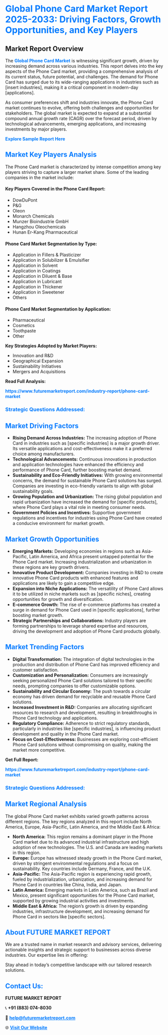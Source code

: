 <h1 style="color: #007BFF;">Global Phone Card Market Report 2025-2033: Driving Factors, Growth Opportunities, and Key Players</h1>

<section id="overview">
<h2>Market Report Overview</h2>
<p>The <a href="https://www.futuremarketreport.com/industry-report/phone-card-market" style="color: #007BFF; text-decoration: none;"><strong>Global Phone Card Market</strong></a> is witnessing significant growth, driven by increasing demand across various industries. This report delves into the key aspects of the Phone Card market, providing a comprehensive analysis of its current status, future potential, and challenges. The demand for Phone Card has surged due to its wide-ranging applications in industries such as [insert industries], making it a critical component in modern-day [applications].</p>
<p>As consumer preferences shift and industries innovate, the Phone Card market continues to evolve, offering both challenges and opportunities for stakeholders. The global market is expected to expand at a substantial compound annual growth rate (CAGR) over the forecast period, driven by technological advancements, emerging applications, and increasing investments by major players.</p>
</section>

<section id="overview">
<p><a href="https://www.futuremarketreport.com/request-sample/reportId=35398" style="color: #007BFF; text-decoration: none;"><strong>Explore Sample Report Here</strong></a></p>
</section>

<section id="key-players">
<h2 style="color: #007BFF;">Market Key Players Analysis</h2>
<p>The Phone Card market is characterized by intense competition among key players striving to capture a larger market share. Some of the leading companies in the market include:</p>
<h4>Key Players Covered in the Phone Card Report:</h4>
<ul><li>DowDuPont</li><li>P&amp;G</li><li>Oleon</li><li>Monarch Chemicals</li><li>Munzer Bioindustrie GmbH</li><li>Hangzhou Oleochemicals</li><li>Hunan Er-Kang Pharmaceutical</li></ul>
<h4>Phone Card Market Segmentation by Type:</h4>
<ul><li>Application in Fillers &amp; Plasticizer</li><li>Application in Solubilizer &amp; Emulsifier</li><li>Application in Solvent</li><li>Application in Coatings</li><li>Application in Diluent &amp; Base</li><li>Application in Lubricant</li><li>Application in Thickener</li><li>Application in Sweetener</li><li>Others</li></ul>

<h4>Phone Card Market Segmentation by Application:</h4>
<ul><li>Pharmaceutical</li><li>Cosmetics</li><li>Toothpaste</li><li>Other</li></ul>
<p><strong>Key Strategies Adopted by Market Players:</strong></p>
<ul>
<li>Innovation and R&D</li>
<li>Geographical Expansion</li>
<li>Sustainability Initiatives</li>
<li>Mergers and Acquisitions</li>
</ul>
</section>

<section>
<p><strong>Read Full Analysis: </strong></p><a href="https://www.futuremarketreport.com/industry-report/phone-card-market" style="color: #007BFF; text-decoration: none;"><strong>https://www.futuremarketreport.com/industry-report/phone-card-market</strong></a>
<h3 style="color: #007BFF;">Strategic Questions Addressed:</h3>
</section>

<section id="driving-factors">
<h2 style="color: #007BFF;">Market Driving Factors</h2>
<ul>
<li><strong>Rising Demand Across Industries:</strong> The increasing adoption of Phone Card in industries such as [specific industries] is a major growth driver. Its versatile applications and cost-effectiveness make it a preferred choice among manufacturers.</li>
<li><strong>Technological Advancements:</strong> Continuous innovations in production and application technologies have enhanced the efficiency and performance of Phone Card, further boosting market demand.</li>
<li><strong>Sustainability and Eco-Friendly Initiatives:</strong> With growing environmental concerns, the demand for sustainable Phone Card solutions has surged. Companies are investing in eco-friendly variants to align with global sustainability goals.</li>
<li><strong>Growing Population and Urbanization:</strong> The rising global population and rapid urbanization have increased the demand for [specific products], where Phone Card plays a vital role in meeting consumer needs.</li>
<li><strong>Government Policies and Incentives:</strong> Supportive government regulations and incentives for industries using Phone Card have created a conducive environment for market growth.</li>
</ul>
</section>

<section id="growth-opportunities">
<h2 style="color: #007BFF;">Market Growth Opportunities</h2>
<ul>
<li><strong>Emerging Markets:</strong> Developing economies in regions such as Asia-Pacific, Latin America, and Africa present untapped potential for the Phone Card market. Increasing industrialization and urbanization in these regions are key growth drivers.</li>
<li><strong>Innovative Product Development:</strong> Companies investing in R&D to create innovative Phone Card products with enhanced features and applications are likely to gain a competitive edge.</li>
<li><strong>Expansion into Niche Applications:</strong> The versatility of Phone Card allows it to be utilized in niche markets such as [specific niches], creating opportunities for growth and diversification.</li>
<li><strong>E-commerce Growth:</strong> The rise of e-commerce platforms has created a surge in demand for Phone Card used in [specific applications], further boosting market growth.</li>
<li><strong>Strategic Partnerships and Collaborations:</strong> Industry players are forming partnerships to leverage shared expertise and resources, driving the development and adoption of Phone Card products globally.</li>
</ul>
</section>

<section id="trending-factors">
<h2 style="color: #007BFF;">Market Trending Factors</h2>
<ul>
<li><strong>Digital Transformation:</strong> The integration of digital technologies in the production and distribution of Phone Card has improved efficiency and customer satisfaction.</li>
<li><strong>Customization and Personalization:</strong> Consumers are increasingly seeking personalized Phone Card solutions tailored to their specific needs, prompting companies to offer customizable options.</li>
<li><strong>Sustainability and Circular Economy:</strong> The push towards a circular economy has driven demand for recyclable and reusable Phone Card solutions.</li>
<li><strong>Increased Investment in R&D:</strong> Companies are allocating significant resources to research and development, resulting in breakthroughs in Phone Card technology and applications.</li>
<li><strong>Regulatory Compliance:</strong> Adherence to strict regulatory standards, particularly in industries like [specific industries], is influencing product development and quality in the Phone Card market.</li>
<li><strong>Focus on Cost-Effectiveness:</strong> Businesses are exploring cost-efficient Phone Card solutions without compromising on quality, making the market more competitive.</li>
</ul>
</section>

<section>
<p><strong>Get Full Report: </strong></p><a href="https://www.futuremarketreport.com/industry-report/phone-card-market" style="color: #007BFF; text-decoration: none;"><strong>https://www.futuremarketreport.com/industry-report/phone-card-market</strong></a>
<h3 style="color: #007BFF;">Strategic Questions Addressed:</h3>
</section>


<section id="regional-analysis">
<h2 style="color: #007BFF;">Market Regional Analysis</h2>
<p>The global Phone Card market exhibits varied growth patterns across different regions. The key regions analyzed in this report include North America, Europe, Asia-Pacific, Latin America, and the Middle East & Africa:</p>
<ul>
<li><strong>North America:</strong> This region remains a dominant player in the Phone Card market due to its advanced industrial infrastructure and high adoption of new technologies. The U.S. and Canada are leading markets in this region.</li>
<li><strong>Europe:</strong> Europe has witnessed steady growth in the Phone Card market, driven by stringent environmental regulations and a focus on sustainability. Key countries include Germany, France, and the U.K.</li>
<li><strong>Asia-Pacific:</strong> The Asia-Pacific region is experiencing rapid growth, fueled by industrialization, urbanization, and increasing demand for Phone Card in countries like China, India, and Japan.</li>
<li><strong>Latin America:</strong> Emerging markets in Latin America, such as Brazil and Mexico, present significant opportunities for the Phone Card market, supported by growing industrial activities and investments.</li>
<li><strong>Middle East & Africa:</strong> The region’s growth is driven by expanding industries, infrastructure development, and increasing demand for Phone Card in sectors like [specific sectors].</li>
</ul>
</section>

<footer>
<h2 style="color: #007BFF;">About FUTURE MARKET REPORT</h2>
<p>We are a trusted name in market research and advisory services, delivering actionable insights and strategic support to businesses across diverse industries. Our expertise lies in offering:</p>

<p>Stay ahead in today’s competitive landscape with our tailored research solutions.</p>

<h2 style="color: #007BFF;">Contact Us:</h2>
<p><strong>FUTURE MARKET REPORT</strong></p>
<p>📞 <strong>+91 (883) 074-8030</strong></p>
<p>📧 <strong><a href="mailto:help@futuremarketreport.com" style="color: #007BFF;">help@futuremarketreport.com</a></strong></p>
<p>🌐 <strong><a href="https://www.futuremarketreport.com/" style="color: #007BFF;">Visit Our Website</a></strong></p>
</footer>